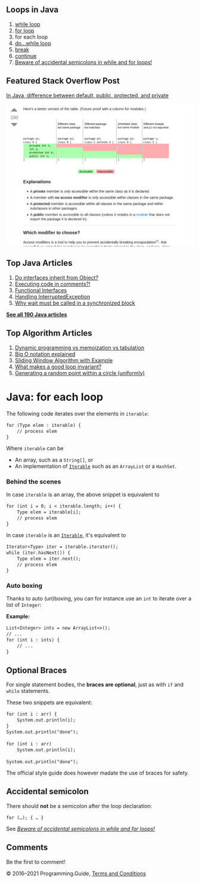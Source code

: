 <span class="underline"></span>

<span class="underline"></span>

Loops in Java
-------------

1.  [while loop](while-loop.html)
2.  [for loop](for-loop.html)
3.  for each loop
4.  [do…while loop](do-while-loop.html)
5.  [break](break-loop.html)
6.  [continue](continue.html)
7.  [Beware of accidental semicolons in while and for loops!](beware-of-accidental-semicolons-in-while-and-for-loops.html)

Featured Stack Overflow Post
----------------------------

[In Java, difference between default, public, protected, and private](https://stackoverflow.com/a/33627846/276052)  
  
[<img src="../images/so-featured-33627846.png" alt="StackOverflow screenshot thumbnail" class="screenshot" />](https://stackoverflow.com/a/33627846/276052)

<span class="underline"></span>

Top Java Articles
-----------------

1.  [Do interfaces inherit from Object?](do-interfaces-inherit-from-object.html)
2.  [Executing code in comments?!](executing-code-in-comments.html)
3.  [Functional Interfaces](functional-interfaces.html)
4.  [Handling InterruptedException](handling-interrupted-exceptions.html)
5.  [Why wait must be called in a synchronized block](why-wait-must-be-in-synchronized.html)

[**See all 190 Java articles**](index.html)

Top Algorithm Articles
----------------------

1.  [Dynamic programming vs memoization vs tabulation](../dynamic-programming-vs-memoization-vs-tabulation.html)
2.  [Big O notation explained](../big-o-notation-explained.html)
3.  [Sliding Window Algorithm with Example](../sliding-window-example.html)
4.  [What makes a good loop invariant?](../what-makes-a-good-loop-invariant.html)
5.  [Generating a random point within a circle (uniformly)](../random-point-within-circle.html)

Java: for each loop
===================

The following code iterates over the elements in `iterable`:

    for (Type elem : iterable) {
        // process elem
    }

Where `iterable` can be

-   An array, such as a `String[]`, or
-   An implementation of [`Iterable`](https://docs.oracle.com/javase/8/docs/api/java/util/Iterable.html) such as an `ArrayList` or a `HashSet`.

### Behind the scenes

In case `iterable` is an array, the above snippet is equivalent to

    for (int i = 0; i < iterable.length; i++) {
        Type elem = iterable[i];
        // process elem
    }

In case `iterable` is an [`Iterable`](https://docs.oracle.com/javase/8/docs/api/java/lang/Iterable.html), it's equivalent to

    Iterator<Type> iter = iterable.iterator();
    while (iter.hasNext()) {
        Type elem = iter.next();
        // process elem
    }

### Auto boxing

Thanks to auto (un)boxing, you can for instance use an `int` to iterate over a list of `Integer`:

**Example:**

    List<Integer> ints = new ArrayList<>();
    // ...
    for (int i : ints) {
        // ...
    }

Optional Braces
---------------

For single statement bodies, the **braces are optional**, just as with `if` and `while` statements.

These two snippets are equivalent:

    for (int i : arr) {
        System.out.println(i);
    }
    System.out.println("done");

    for (int i : arr)
        System.out.println(i);

    System.out.println("done");

The official style guide does however madate the use of braces for safety.

Accidental semicolon
--------------------

There should **not** be a semicolon after the loop declaration:

    for (…); { … }

See [*Beware of accidental semicolons in while and for loops!*](beware-of-accidental-semicolons-in-while-and-for-loops.html)

Comments
--------

Be the first to comment!

© 2016–2021 Programming.Guide, [Terms and Conditions](../terms-and-conditions.html)
